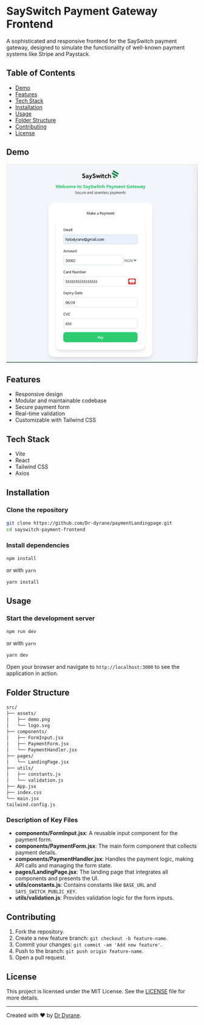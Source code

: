 
# SaySwitch Payment Gateway Frontend

A sophisticated and responsive frontend for the SaySwitch payment gateway, designed to simulate the functionality of well-known payment systems like Stripe and Paystack.

## Table of Contents

- [Demo](#demo)
- [Features](#features)
- [Tech Stack](#tech-stack)
- [Installation](#installation)
- [Usage](#usage)
- [Folder Structure](#folder-structure)
- [Contributing](#contributing)
- [License](#license)

## Demo

![SaySwitch Demo](./src/assets/demo.png)

## Features

- Responsive design
- Modular and maintainable codebase
- Secure payment form
- Real-time validation
- Customizable with Tailwind CSS

## Tech Stack

- Vite
- React
- Tailwind CSS
- Axios

## Installation

### Clone the repository

```sh
git clone https://github.com/Dr-dyrane/paymentLandingpage.git
cd sayswitch-payment-frontend
```

### Install dependencies

```sh
npm install
```

or with `yarn`

```sh
yarn install
```

## Usage

### Start the development server

```sh
npm run dev
```

or with `yarn`

```sh
yarn dev
```

Open your browser and navigate to `http://localhost:3000` to see the application in action.

## Folder Structure

```
src/
├── assets/
│   ├── demo.png
│   └── logo.svg
├── components/
│   ├── FormInput.jsx
│   ├── PaymentForm.jsx
│   └── PaymentHandler.jsx
├── pages/
│   └── LandingPage.jsx
├── utils/
│   ├── constants.js
│   └── validation.js
├── App.jsx
├── index.css
└── main.jsx
tailwind.config.js
```

### Description of Key Files

- **components/FormInput.jsx**: A reusable input component for the payment form.
- **components/PaymentForm.jsx**: The main form component that collects payment details.
- **components/PaymentHandler.jsx**: Handles the payment logic, making API calls and managing the form state.
- **pages/LandingPage.jsx**: The landing page that integrates all components and presents the UI.
- **utils/constants.js**: Contains constants like `BASE_URL` and `SAYS_SWITCH_PUBLIC_KEY`.
- **utils/validation.js**: Provides validation logic for the form inputs.

## Contributing

1. Fork the repository.
2. Create a new feature branch: `git checkout -b feature-name`.
3. Commit your changes: `git commit -am 'Add new feature'`.
4. Push to the branch: `git push origin feature-name`.
5. Open a pull request.

## License

This project is licensed under the MIT License. See the [LICENSE](LICENSE) file for more details.

---

Created with ❤️ by [Dr Dyrane](https://github.com/Dr-dyrane).
```